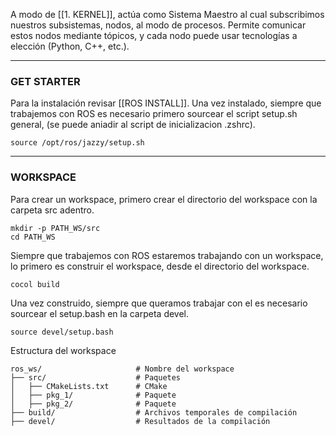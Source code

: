 A modo de [[1. KERNEL]], actúa como Sistema Maestro al cual subscribimos nuestros subsistemas, nodos, al modo de procesos. Permite comunicar estos nodos mediante tópicos, y cada nodo puede usar tecnologías a elección (Python, C++, etc.).

---
### GET STARTER
Para la instalación revisar [[ROS INSTALL]]. Una vez instalado, siempre que trabajemos con ROS es necesario primero sourcear el script setup.sh general, (se puede aniadir al script de inicializacion .zshrc).

```
source /opt/ros/jazzy/setup.sh
```

---
### WORKSPACE
Para crear un workspace, primero crear el directorio del workspace con la carpeta src adentro.

```
mkdir -p PATH_WS/src
cd PATH_WS
```

Siempre que trabajemos con ROS estaremos trabajando con un workspace, lo primero es construir el workspace, desde el directorio del workspace.

```
cocol build
```

Una vez construido, siempre que queramos trabajar con el es necesario sourcear el setup.bash en la carpeta devel.

```
source devel/setup.bash
```

Estructura del workspace

```
ros_ws/                     # Nombre del workspace
├── src/                    # Paquetes
│   ├── CMakeLists.txt      # CMake
│   ├── pkg_1/              # Paquete
│   ├── pkg_2/              # Paquete
├── build/                  # Archivos temporales de compilación
├── devel/                  # Resultados de la compilación 
```

